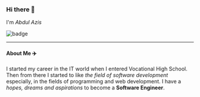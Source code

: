 ### Hi there 👋

I'm *Abdul Azis*

<div>
  <img src="https://img.shields.io/badge/A_Student-Software_Engineering-blue" alt="badge"/>
</div>

---
#### About Me ✈️

I started my career in the IT world when I entered Vocational High School. Then from there I started to like *the field of software development*
especially, in the fields of programming and web development. I have a *hopes, dreams and aspirations* to become a **Software Engineer**.
